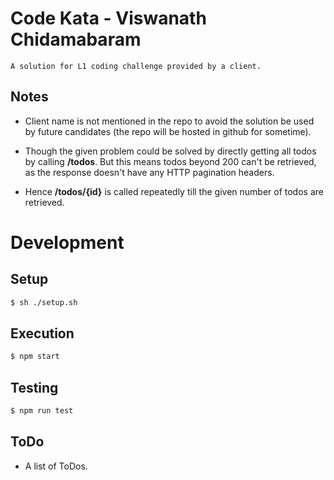# Code Kata - Viswanath Chidamabaram

	A solution for L1 coding challenge provided by a client.

## Notes

* Client name is not mentioned in the repo to avoid the solution be used by future candidates (the repo will be hosted in github for sometime).

* Though the given problem could be solved by directly getting all todos by calling **/todos**. But this means todos beyond 200 can't be retrieved, as the response doesn't have any HTTP pagination headers.

* Hence **/todos/{id}** is called repeatedly till the given number of todos are retrieved.

# Development

## Setup
```sh
$ sh ./setup.sh
```

## Execution
```sh
$ npm start
```

## Testing
```sh
$ npm run test
```

## ToDo

* A list of ToDos.
